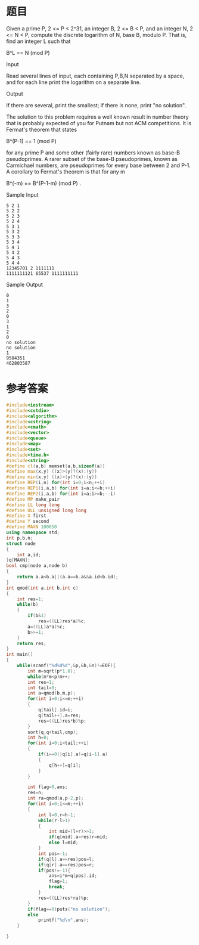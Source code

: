 # 题目
Given a prime P, 2 <= P < 2^31, an integer B, 2 <= B < P, and an integer N, 2 <= N < P, compute the discrete logarithm of N, base B, modulo P. That is, find an integer L such that

B^L == N (mod P)

Input

Read several lines of input, each containing P,B,N separated by a space, and for each line print the logarithm on a separate line.

Output

If there are several, print the smallest; if there is none, print "no solution".

The solution to this problem requires a well known result in number theory that is probably expected of you for Putnam but not ACM competitions. It is Fermat's theorem that states

B^(P-1) == 1 (mod P)

for any prime P and some other (fairly rare) numbers known as base-B pseudoprimes. A rarer subset of the base-B pseudoprimes, known as Carmichael numbers, are pseudoprimes for every base between 2 and P-1. A corollary to Fermat's theorem is that for any m

B^(-m) == B^(P-1-m) (mod P) .


Sample Input
```
5 2 1
5 2 2
5 2 3
5 2 4
5 3 1
5 3 2
5 3 3
5 3 4
5 4 1
5 4 2
5 4 3
5 4 4
12345701 2 1111111
1111111121 65537 1111111111
```

Sample Output
```
0
1
3
2
0
3
1
2
0
no solution
no solution
1
9584351
462803587
```
# 参考答案
```c++
#include<iostream>
#include<cstdio>
#include<algorithm>
#include<cstring>
#include<cmath>
#include<vector>
#include<queue>
#include<map>
#include<set>
#include<time.h>
#include<string>
#define cl(a,b)	memset(a,b,sizeof(a))
#define max(x,y) ((x)>(y)?(x):(y))
#define min(x,y) ((x)<(y)?(x):(y))
#define REP(i,n) for(int i=0;i<n;++i)
#define REP1(i,a,b) for(int i=a;i<=b;++i)
#define REP2(i,a,b) for(int i=a;i>=b;--i)
#define MP make_pair
#define LL long long
#define ULL unsigned long long
#define X first
#define Y second
#define MAXN 100050
using namespace std;
int p,b,n;
struct node
{
	int a,id;
}q[MAXN];
bool cmp(node a,node b)
{
	return a.a<b.a||(a.a==b.a&&a.id<b.id);
}
int qmod(int a,int b,int c)
{
	int res=1;
	while(b)
	{
		if(b&1)
			res=((LL)res*a)%c;
		a=((LL)a*a)%c;
		b>>=1;
	}
	return res;
}
int main()
{
	while(scanf("%d%d%d",&p,&b,&n)!=EOF){
		int m=sqrt(p*1.0);
		while(m*m<p)m++;
		int res=1;
		int tail=0;
		int a=qmod(b,m,p);
		for(int i=0;i<=m;++i)
		{
			q[tail].id=i;
			q[tail++].a=res;
			res=((LL)res*b)%p;
		}
		sort(q,q+tail,cmp);
		int h=0;
		for(int i=0;i<tail;++i)
		{
			if(i==0||q[i].a!=q[i-1].a)
			{
				q[h++]=q[i];
			}
		}

		int flag=0,ans;
		res=n;
		int ra=qmod(a,p-2,p);
		for(int i=0;i<=m;++i)
		{
			int l=0,r=h-1;
			while(r-l>1)
			{
				int mid=(l+r)>>1;
				if(q[mid].a>res)r=mid;
				else l=mid;
			}
			int pos=-1;
			if(q[l].a==res)pos=l;
			if(q[r].a==res)pos=r;
			if(pos!=-1){
				ans=i*m+q[pos].id;
				flag=1;
				break;
			}
			res=((LL)res*ra)%p;
		}
		if(flag==0)puts("no solution");
		else
			printf("%d\n",ans);
	}

}


